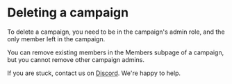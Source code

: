 # Deleting a campaign

To delete a campaign, you need to be in the campaign's admin role, and the only member left in the campaign.

You can remove existing members in the Members subpage of a campaign, but you cannot remove other campaign admins.

If you are stuck, contact us on [Discord](https://kanka.io/go/discord). We're happy to help.